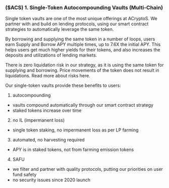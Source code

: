 ### ($ACS) 1. Single-Token Autocompounding Vaults (Multi-Chain)

Single token vaults are one of the most unique offerings at ACryptoS. We partner with and build on lending protocols, using our smart contract strategies to automatically leverage the same token.

By borrowing and supplying the same token in a number of loops, users earn Supply and Borrow APY multiple times, up to 7.6X the initial APY. This helps users get much higher yields for their tokens, and also increases the deposits and utilizations of lending markets.

There is zero liquidation risk in our strategy, as it is using the same token for supplying and borrowing. Price movements of the token does not result in liquidations.
Read more about risks here.

Our single-token vaults provide these benefits to users:

1. autocompounding
- vaults compound automatically through our smart contract strategy
- staked tokens increase over time

2. no IL (impermanent loss)
- single token staking, no impermanent loss as per LP farming

3. automated, no harvesting required
- APY is in staked tokens, not from farming emission tokens

4. SAFU
- we filter and partner with quality protocols, putting our priorities on user fund safety
- no security issues since 2020 launch
